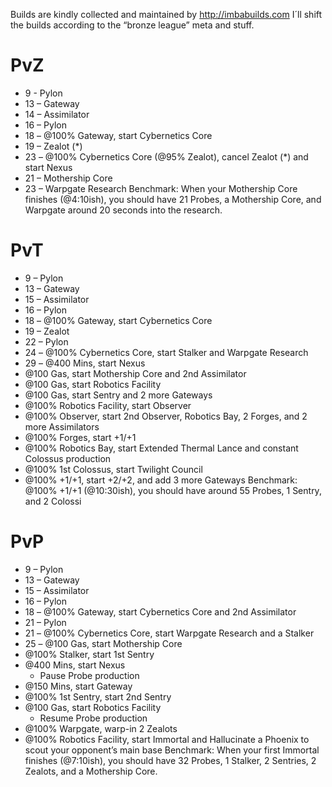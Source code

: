 Builds are kindly collected and maintained by http://imbabuilds.com
I´ll shift the builds according to the “bronze league” meta and stuff.

PvZ
===
  + 9 - Pylon
  + 13 – Gateway
  + 14 – Assimilator
  + 16 – Pylon
  + 18 – @100% Gateway, start Cybernetics Core
  + 19 – Zealot (\*)
  + 23 – @100% Cybernetics Core (@95% Zealot), cancel Zealot (\*) and start Nexus
  + 21 – Mothership Core
  + 23 – Warpgate Research
  Benchmark: When your Mothership Core finishes (@4:10ish), you should have 21 Probes, a Mothership Core, and Warpgate around 20 seconds into the research.

PvT
===

  + 9 – Pylon
  + 13 – Gateway
  + 15 – Assimilator
  + 16 – Pylon
  + 18 – @100% Gateway, start Cybernetics Core
  + 19 – Zealot
  + 22 – Pylon
  + 24 – @100% Cybernetics Core, start Stalker and Warpgate Research
  + 29 – @400 Mins, start Nexus
  + @100 Gas, start Mothership Core and 2nd Assimilator
  + @100 Gas, start Robotics Facility
  + @100 Gas, start Sentry and 2 more Gateways
  + @100% Robotics Facility, start Observer
  + @100% Observer, start 2nd Observer, Robotics Bay, 2 Forges, and 2 more Assimilators
  + @100% Forges, start +1/+1
  + @100% Robotics Bay, start Extended Thermal Lance and constant Colossus production
  + @100% 1st Colossus, start Twilight Council
  + @100% +1/+1, start +2/+2, and add 3 more Gateways
  Benchmark: @100% +1/+1 (@10:30ish), you should have around 55 Probes, 1 Sentry, and 2 Colossi
 
PvP
===

  + 9 – Pylon
  + 13 – Gateway
  + 15 – Assimilator
  + 16 – Pylon
  + 18 – @100% Gateway, start Cybernetics Core and 2nd Assimilator
  + 21 – Pylon
  + 21 – @100% Cybernetics Core, start Warpgate Research and a Stalker
  + 25 – @100 Gas, start Mothership Core
  + @100% Stalker, start 1st Sentry
  + @400 Mins, start Nexus
    + Pause Probe production
  + @150 Mins, start Gateway
  + @100% 1st Sentry, start 2nd Sentry
  + @100 Gas, start Robotics Facility
    + Resume Probe production
  + @100% Warpgate, warp-in 2 Zealots
  + @100% Robotics Facility, start Immortal and Hallucinate a Phoenix to scout your opponent’s main base
  Benchmark: When your first Immortal finishes (@7:10ish), you should have 32 Probes, 1 Stalker, 2 Sentries, 2 Zealots, and a Mothership Core.
